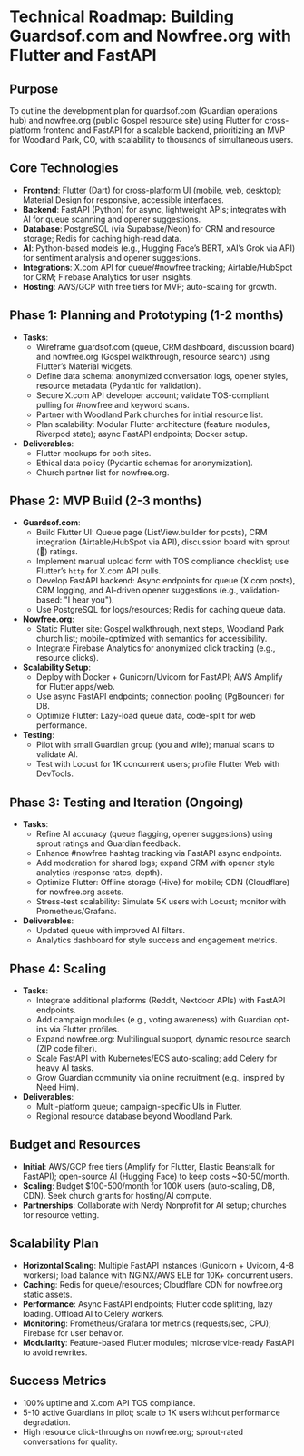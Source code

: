 # Technical Roadmap: Building Guardsof.com and Nowfree.org with Flutter and FastAPI

## Purpose
To outline the development plan for guardsof.com (Guardian operations hub) and nowfree.org (public Gospel resource site) using Flutter for cross-platform frontend and FastAPI for a scalable backend, prioritizing an MVP for Woodland Park, CO, with scalability to thousands of simultaneous users.

## Core Technologies
- **Frontend**: Flutter (Dart) for cross-platform UI (mobile, web, desktop); Material Design for responsive, accessible interfaces.
- **Backend**: FastAPI (Python) for async, lightweight APIs; integrates with AI for queue scanning and opener suggestions.
- **Database**: PostgreSQL (via Supabase/Neon) for CRM and resource storage; Redis for caching high-read data.
- **AI**: Python-based models (e.g., Hugging Face’s BERT, xAI’s Grok via API) for sentiment analysis and opener suggestions.
- **Integrations**: X.com API for queue/#nowfree tracking; Airtable/HubSpot for CRM; Firebase Analytics for user insights.
- **Hosting**: AWS/GCP with free tiers for MVP; auto-scaling for growth.

## Phase 1: Planning and Prototyping (1-2 months)
- **Tasks**:
  - Wireframe guardsof.com (queue, CRM dashboard, discussion board) and nowfree.org (Gospel walkthrough, resource search) using Flutter’s Material widgets.
  - Define data schema: anonymized conversation logs, opener styles, resource metadata (Pydantic for validation).
  - Secure X.com API developer account; validate TOS-compliant pulling for #nowfree and keyword scans.
  - Partner with Woodland Park churches for initial resource list.
  - Plan scalability: Modular Flutter architecture (feature modules, Riverpod state); async FastAPI endpoints; Docker setup.
- **Deliverables**:
  - Flutter mockups for both sites.
  - Ethical data policy (Pydantic schemas for anonymization).
  - Church partner list for nowfree.org.

## Phase 2: MVP Build (2-3 months)
- **Guardsof.com**:
  - Build Flutter UI: Queue page (ListView.builder for posts), CRM integration (Airtable/HubSpot via API), discussion board with sprout (🌱) ratings.
  - Implement manual upload form with TOS compliance checklist; use Flutter’s `http` for X.com API pulls.
  - Develop FastAPI backend: Async endpoints for queue (X.com posts), CRM logging, and AI-driven opener suggestions (e.g., validation-based: "I hear you").
  - Use PostgreSQL for logs/resources; Redis for caching queue data.
- **Nowfree.org**:
  - Static Flutter site: Gospel walkthrough, next steps, Woodland Park church list; mobile-optimized with semantics for accessibility.
  - Integrate Firebase Analytics for anonymized click tracking (e.g., resource clicks).
- **Scalability Setup**:
  - Deploy with Docker + Gunicorn/Uvicorn for FastAPI; AWS Amplify for Flutter apps/web.
  - Use async FastAPI endpoints; connection pooling (PgBouncer) for DB.
  - Optimize Flutter: Lazy-load queue data, code-split for web performance.
- **Testing**:
  - Pilot with small Guardian group (you and wife); manual scans to validate AI.
  - Test with Locust for 1K concurrent users; profile Flutter Web with DevTools.

## Phase 3: Testing and Iteration (Ongoing)
- **Tasks**:
  - Refine AI accuracy (queue flagging, opener suggestions) using sprout ratings and Guardian feedback.
  - Enhance #nowfree hashtag tracking via FastAPI async endpoints.
  - Add moderation for shared logs; expand CRM with opener style analytics (response rates, depth).
  - Optimize Flutter: Offline storage (Hive) for mobile; CDN (Cloudflare) for nowfree.org assets.
  - Stress-test scalability: Simulate 5K users with Locust; monitor with Prometheus/Grafana.
- **Deliverables**:
  - Updated queue with improved AI filters.
  - Analytics dashboard for style success and engagement metrics.

## Phase 4: Scaling
- **Tasks**:
  - Integrate additional platforms (Reddit, Nextdoor APIs) with FastAPI endpoints.
  - Add campaign modules (e.g., voting awareness) with Guardian opt-ins via Flutter profiles.
  - Expand nowfree.org: Multilingual support, dynamic resource search (ZIP code filter).
  - Scale FastAPI with Kubernetes/ECS auto-scaling; add Celery for heavy AI tasks.
  - Grow Guardian community via online recruitment (e.g., inspired by Need Him).
- **Deliverables**:
  - Multi-platform queue; campaign-specific UIs in Flutter.
  - Regional resource database beyond Woodland Park.

## Budget and Resources
- **Initial**: AWS/GCP free tiers (Amplify for Flutter, Elastic Beanstalk for FastAPI); open-source AI (Hugging Face) to keep costs ~$0-50/month.
- **Scaling**: Budget $100-500/month for 100K users (auto-scaling, DB, CDN). Seek church grants for hosting/AI compute.
- **Partnerships**: Collaborate with Nerdy Nonprofit for AI setup; churches for resource vetting.

## Scalability Plan
- **Horizontal Scaling**: Multiple FastAPI instances (Gunicorn + Uvicorn, 4-8 workers); load balance with NGINX/AWS ELB for 10K+ concurrent users.
- **Caching**: Redis for queue/resources; Cloudflare CDN for nowfree.org static assets.
- **Performance**: Async FastAPI endpoints; Flutter code splitting, lazy loading. Offload AI to Celery workers.
- **Monitoring**: Prometheus/Grafana for metrics (requests/sec, CPU); Firebase for user behavior.
- **Modularity**: Feature-based Flutter modules; microservice-ready FastAPI to avoid rewrites.

## Success Metrics
- 100% uptime and X.com API TOS compliance.
- 5-10 active Guardians in pilot; scale to 1K users without performance degradation.
- High resource click-throughs on nowfree.org; sprout-rated conversations for quality.